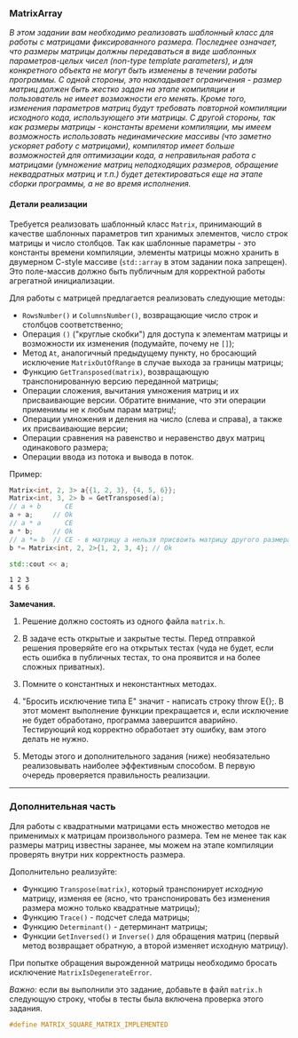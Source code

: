 ### MatrixArray

*В этом задании вам необходимо реализовать шаблонный класс для работы с матрицами фиксированного размера. Последнее
означает, что размеры матрицы должны передаваться в виде шаблонных параметров-целых чисел (non-type template
parameters), и для конкретного объекта не могут быть изменены в течении работы программы. С одной стороны, это
накладывает ограничения - размер матриц должен быть жестко задан на этапе компиляции и пользователь не имеет возможности
его менять. Кроме того, изменения параметров матриц будут требовать повторной компиляции исходного кода, использующего
эти матрицы. С другой стороны, так как размеры матрицы - константы времени компиляции, мы имеем возможность использовать
нединамические массивы (что заметно ускоряет работу с матрицами), компилятор имеет больше возможностей для оптимизации
кода, а неправильная работа с матрицами (умножение матриц неподходящих размеров, обращение неквадратных матриц и т.п.)
будет детектироваться еще на этапе сборки программы, а не во время исполнения.*

#### Детали реализации

Требуется реализовать шаблонный класс `Matrix`, принимающий в качестве шаблонных параметров тип хранимых элементов,
число строк матрицы и число столбцов. Так как шаблонные параметры - это константы времени компиляции, элементы матрицы
можно хранить в двумерном C-style массиве (`std::array` в этом задании пока запрещен). Это поле-массив должно быть
публичным для корректной работы агрегатной инициализации.

Для работы с матрицей предлагается реализовать следующие методы:
* `RowsNumber()` и `ColumnsNumber()`, возвращающие число строк и столбцов соответственно;
* Операция `()` ("круглые скобки") для доступа к элементам матрицы и возможности их изменения
  (подумайте, почему не `[]`);
* Метод `At`, аналогичный предыдущему пункту, но бросающий исключение `MatrixOutOfRange` в случае выхода за границы
  матрицы;
* Функцию `GetTransposed(matrix)`, возвращающую транспонированную версию переданной матрицы;
* Операции сложения, вычитания умножения матриц и их присваивающие версии. Обратите внимание, что эти операции применимы
  не к любым парам матриц!;
* Операции умножения и деления на число (слева и справа), а также их присваивающие версии;
* Операции сравнения на равенство и неравенство двух матриц одинакового размера;
* Операции ввода из потока и вывода в поток.

Пример:

```c++
Matrix<int, 2, 3> a{{1, 2, 3}, {4, 5, 6}};
Matrix<int, 3, 2> b = GetTransposed(a);
// a + b      CE
a + a;     // Ok
// a * a      CE 
a * b;     // Ok
// a *= b  // CE - в матрицу a нельзя присвоить матрицу другого размера
b *= Matrix<int, 2, 2>{1, 2, 3, 4}; // Ok

std::cout << a;
```

```
1 2 3
4 5 6
```

**Замечания.**

1. Решение должно состоять из одного файла `matrix.h`.

2. В задаче есть открытые и закрытые тесты. Перед отправкой решения проверяйте его на открытых тестах (чуда не будет,
   если есть ошибка в публичных тестах, то она проявится и на более сложных приватных).

3. Помните о константных и неконстантных методах.

4. "Бросить исключение типа E" значит - написать строку throw E{};. В этот момент выполнение функции прекращается и,
   если исключение не будет обработано, программа завершится аварийно. Тестирующий код корректно обработает эту ошибку, вам
   этого делать не нужно.

5. Методы этого и дополнительного задания (ниже) необязательно реализовывать наиболее эффективным способом. В первую
   очередь проверяется правильность реализации.

---

### Дополнительная часть

Для работы с квадратными матрицами есть множество методов не применимых к матрицам произвольного размера. Тем не менее
так как размеры матриц известны заранее, мы можем на этапе компиляции проверять внутри них корректность размера.

Дополнительно реализуйте:

* Функцию `Transpose(matrix)`, который транспонирует *исходную* матрицу, изменяя ее (ясно, что транспонировать без
  изменения размера можно только квадратные матрицы);
* Функцию `Trace()` - подсчет следа матрицы;
* Функцию `Determinant()` - детерминант матрицы;
* Функции `GetInversed()` и `Inverse()` для обращения матриц (первый метод возвращает обратную, а второй изменяет
  исходную матрицу).


При попытке обращения вырожденной матрицы необходимо бросать исключение `MatrixIsDegenerateError`.

*Важно:* если вы выполнили это задание, добавьте в файл `matrix.h` следующую строку, чтобы в тесты была включена
проверка этого задания.
```c++
#define MATRIX_SQUARE_MATRIX_IMPLEMENTED
```
